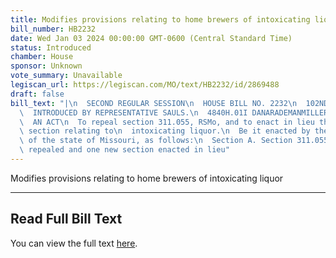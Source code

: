 ```yaml
---
title: Modifies provisions relating to home brewers of intoxicating liquor
bill_number: HB2232
date: Wed Jan 03 2024 00:00:00 GMT-0600 (Central Standard Time)
status: Introduced
chamber: House
sponsor: Unknown
vote_summary: Unavailable
legiscan_url: https://legiscan.com/MO/text/HB2232/id/2869488
draft: false
bill_text: "|\n  SECOND REGULAR SESSION\n  HOUSE BILL NO. 2232\n  102ND GENERAL ASSEMBLY\n\
  \  INTRODUCED BY REPRESENTATIVE SAULS.\n  4840H.01I DANARADEMANMILLER,ChiefClerk\n\
  \  AN ACT\n  To repeal section 311.055, RSMo, and to enact in lieu thereof one new\
  \ section relating to\n  intoxicating liquor.\n  Be it enacted by the General Assembly\
  \ of the state of Missouri, as follows:\n  Section A. Section 311.055, RSMo, is\
  \ repealed and one new section enacted in lieu"
---
```

Modifies provisions relating to home brewers of intoxicating liquor

---

## Read Full Bill Text

You can view the full text [here](https://legiscan.com/MO/text/HB2232/id/2869488).

